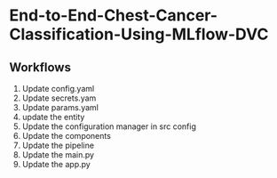# End-to-End-Chest-Cancer-Classification-Using-MLflow-DVC


## Workflows

1. Update config.yaml
2. Update secrets.yam
3. Update params.yaml
4. update the entity
5. Update the configuration manager in src config
6. Update the components
7. Update the pipeline
8. Update the main.py
9. Update the app.py